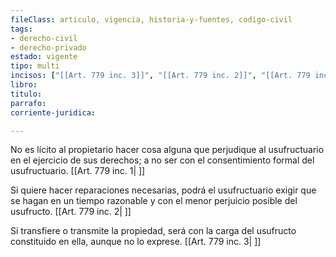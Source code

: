 ```yaml
---
fileClass: articulo, vigencia, historia-y-fuentes, codigo-civil
tags:
- derecho-civil
- derecho-privado
estado: vigente
tipo: multi
incisos: ["[[Art. 779 inc. 3]]", "[[Art. 779 inc. 2]]", "[[Art. 779 inc. 1]]"]
libro:
titulo:
parrafo:
corriente-juridica:

---
```

No es lícito al propietario hacer cosa alguna que perjudique al usufructuario en el ejercicio de sus derechos; a no ser con el consentimiento formal del usufructuario. [[Art. 779 inc. 1| ]]

Si quiere hacer reparaciones necesarias, podrá el usufructuario exigir que se hagan en un tiempo razonable y con el menor perjuicio posible del usufructo. [[Art. 779 inc. 2| ]]

Si transfiere o transmite la propiedad, será con la carga del usufructo constituido en ella, aunque no lo exprese. [[Art. 779 inc. 3| ]]